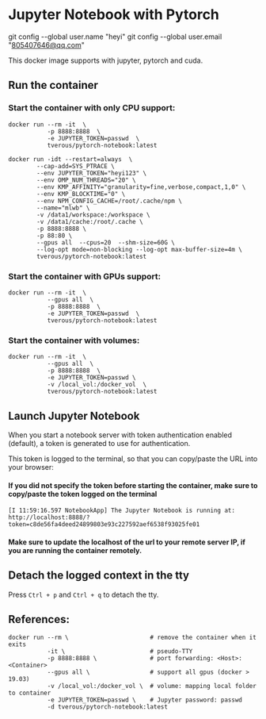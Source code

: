 # Jupyter Notebook with Pytorch
git config --global user.name "heyi"
git config --global user.email "805407646@qq.com"


This docker image supports with jupyter, pytorch and cuda.

## Run the container

### Start the container with only CPU support:
```
docker run --rm -it  \
           -p 8888:8888  \
           -e JUPYTER_TOKEN=passwd  \
           tverous/pytorch-notebook:latest

docker run -idt --restart=always  \
        --cap-add=SYS_PTRACE \
        --env JUPYTER_TOKEN="heyi123" \
        --env OMP_NUM_THREADS="20" \
        --env KMP_AFFINITY="granularity=fine,verbose,compact,1,0" \
        --env KMP_BLOCKTIME="0" \
        --env NPM_CONFIG_CACHE=/root/.cache/npm \
        --name="mlwb" \
        -v /data1/workspace:/workspace \
        -v /data1/cache:/root/.cache \
        -p 8888:8888 \
        -p 88:80 \
        --gpus all  --cpus=20  --shm-size=60G \
        --log-opt mode=non-blocking --log-opt max-buffer-size=4m \
        tverous/pytorch-notebook:latest
```

### Start the container with GPUs support:
```
docker run --rm -it  \
           --gpus all  \
           -p 8888:8888  \
           -e JUPYTER_TOKEN=passwd  \
           tverous/pytorch-notebook:latest
```

### Start the container with volumes:
```
docker run --rm -it  \
           --gpus all  \
           -p 8888:8888  \
           -e JUPYTER_TOKEN=passwd \
           -v /local_vol:/docker_vol  \
           tverous/pytorch-notebook:latest
```

## Launch Jupyter Notebook

When you start a notebook server with token authentication enabled (default), a token is generated to use for authentication. 

This token is logged to the terminal, so that you can copy/paste the URL into your browser:

#### If you did not specify the token before starting the container, make sure to copy/paste the token logged on the terminal

```
[I 11:59:16.597 NotebookApp] The Jupyter Notebook is running at:
http://localhost:8888/?token=c8de56fa4deed24899803e93c227592aef6538f93025fe01
```

#### Make sure to update the localhost of the url to your remote server IP, if you are running the container remotely.

## Detach the logged context in the tty

Press `Ctrl + p` and `Ctrl + q` to detach the tty.

## References:
```
docker run --rm \                       # remove the container when it exits
           -it \                        # pseudo-TTY
           -p 8888:8888 \               # port forwarding: <Host>:<Container>
           --gpus all \                 # support all gpus (docker > 19.03)
           -v /local_vol:/docker_vol \  # volume: mapping local folder to container
           -e JUPYTER_TOKEN=passwd \    # Jupyter password: passwd
           -d tverous/pytorch-notebook:latest
```
